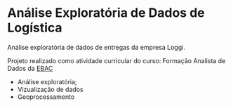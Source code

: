 # Análise Exploratória de Dados de Logística
Análise exploratória de dados de entregas da empresa Loggi.

Projeto realizado como atividade curricular do curso: Formação Analista de Dados da [EBAC](https://ebaconline.com.br/)

- Análise exploratória;
- Vizualização de dados
- Geoprocessamento
